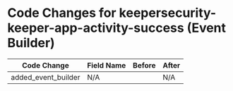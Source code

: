 # Code Changes for keepersecurity-keeper-app-activity-success (Event Builder)

| Code Change | Field Name | Before | After |
|-------------|------------|--------|-------|
| added_event_builder | N/A |  | N/A |
